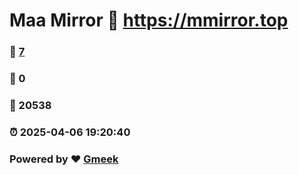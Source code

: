# Maa Mirror :link: https://mmirror.top 
### :page_facing_up: [7](https://mmirror.top/tag.html) 
### :speech_balloon: 0 
### :hibiscus: 20538 
### :alarm_clock: 2025-04-06 19:20:40 
### Powered by :heart: [Gmeek](https://github.com/Meekdai/Gmeek)
